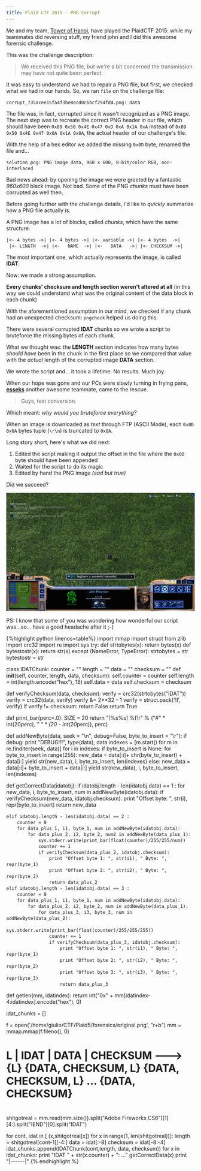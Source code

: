 ```yaml
---
title: Plaid CTF 2015 - PNG Corrupt
---
```


Me and my team, [Tower of Hanoi](https://www.polictf.it), have played the PlaidCTF 2015: while my teammates did reversing stuff, my friend john and I did this awesome forensic challenge.







This was the challenge description:

> We received this PNG file, but we're a bit concerned the transmission may have not quite been perfect.

It was easy to understand we had to repair a PNG file, but first, we checked what we had in our hands. So, we ran `file` on the challenge file:

    corrupt_735acee15fa4f3be8ecd0c6bcf294fd4.png: data

The file was, in fact, corrupted since it wasn't recognized as a PNG image. The next step was to recreate the correct PNG header in our file, which should have been 
`0x89 0x50 0x4E 0x47 0xD 0xA 0x1A 0xA` instead of `0x89 0x50 0x4E 0x47 0x0A 0x1A 0x0A`, the actual header of our challenge's file.

With the help of a hex editor we added the missing `0x0D` byte, renamed the file and...

    solution.png: PNG image data, 960 x 600, 8-bit/color RGB, non-interlaced

Bad news ahead: by opening the image we were greeted by a fantastic *960x600* black image. Not bad. Some of the PNG *chunks* must have been corrupted as well then.

Before going further with the challenge details, I'd like to *quickly* summarize how a PNG file actually is.

A PNG image has a lot of blocks, called *chunks*, which have the same structure: 

    |<- 4 bytes ->| |<- 4 bytes ->| |<- variable ->| |<- 4 bytes  ->|
     |<- LENGTH  ->| |<-   NAME  ->| |<-   DATA   ->| |<- CHECKSUM ->|

The most important one, which actually represents the image, is called **IDAT**.

Now: we made a strong assumption.

**Every chunks' checksum and length section weren't altered at all** (in this way we could understand what was the original content of the data block in each chunk)

With the aforementioned assumption in our mind, we checked if any chunk had an unexpected checksum: `pngcheck` helped us doing this.

There were several corrupted **IDAT** chunks so we wrote a script to bruteforce the missing bytes of each chunk.

What we thought was: the **LENGTH** section indicates how many bytes *should have* been in the chunk in the first place so we compared that value with the *actual* length of the corrupted image **DATA** section.

We wrote the script and... it took a lifetime. No results. Much joy.

When our hope was gone and our PCs were slowly turning in frying pans, [**esseks**](https://github.com/esseks) another awesome teammate, came to the rescue.

> Guys, text conversion.

Which meant: *why would you bruteforce everything?*

When an image is downloaded as *text* through FTP (ASCII Mode), each `0x0D 0x0A` bytes tuple (`\r\n`) is truncated to `0x0A`.

Long story short, here's what we did next:

1. Edited the script making it output the offset in the file where the `0x0D` byte should have been appended
2. Waited for the script to do its magic
3. Edited by hand the PNG image *(sad but true)*

Did we succeed?

![Final Solution](/img/pngcorrupt.png)

PS: I know that some of you was wondering how wonderful our script was...so... have a good headache after it ;-)

{%highlight python linenos=table%}
import mmap
import struct
from zlib import crc32
import re
import sys
try:
    def strtobytes(x): return bytes(x)
    def bytestostr(x): return str(x)
except (NameError, TypeError):
    strtobytes = str
    bytestostr = str

class IDATChunk:
    counter = ""
    length = ""
    data = ""
    checksum = ""
    def __init__(self, counter, length, data, checksum):
        self.counter = counter
        self.length = int(length.encode("hex"), 16)
        self.data = data
        self.checksum = checksum

def verifyChecksum(data, checksum):
    verify = crc32(strtobytes("IDAT"))
    verify = crc32(data, verify)
    verify &= 2**32 - 1
    verify = struct.pack('!I', verify)
    if verify != checksum:
        return False
    return True


def print_bar(perc=.0):
    SIZE = 20
    return "[%s%s] %f\r" % ("#" * int(20*perc), " " * (20 - int(20*perc)), perc)


def addNewByte(data, seek = "\n", debug=False, byte_to_insert = "\r"):
    if debug:
        print "DEBUG!!!", type(data), data
    indexes = [m.start() for m in re.finditer(seek, data)]
    for i in indexes:
        if byte_to_insert is None:
            for byte_to_insert in range(255):
                new_data = data[:i]+ chr(byte_to_insert) + data[i:]
                yield str(new_data), i, byte_to_insert, len(indexes)
        else:
            new_data = data[:i]+ byte_to_insert + data[i:]
            yield str(new_data), i, byte_to_insert, len(indexes)



def getCorrectData(idatobj):
    if idatobj.length - len(idatobj.data) == 1 :
        for new_data, i, byte_to_insert, num in addNewByte(idatobj.data):
            if verifyChecksum(new_data, idatobj.checksum):
                print "Offset byte: ", str(i), repr(byte_to_insert)
                return new_data

    elif idatobj.length - len(idatobj.data) == 2 :
        counter = 0
        for data_plus_1, i1, byte_1, num in addNewByte(idatobj.data):
            for data_plus_2, i2, byte_2, num2 in addNewByte(data_plus_1):
                sys.stderr.write(print_bar(float(counter)/255/255/num))
                counter += 1
                if verifyChecksum(data_plus_2, idatobj.checksum):
                    print "Offset byte 1: ", str(i1), " Byte: ", repr(byte_1)
                    print "Offset byte 2: ", str(i2), " Byte: ", repr(byte_2)
                    return data_plus_2
    elif idatobj.length - len(idatobj.data) == 3 :
        counter = 0
        for data_plus_1, i1, byte_1, num in addNewByte(idatobj.data):
            for data_plus_2, i2, byte_2, num in addNewByte(data_plus_1):
                for data_plus_3, i3, byte_3, num in addNewByte(data_plus_2):
                    sys.stderr.write(print_bar(float(counter)/255/255/255))
                    counter += 1
                    if verifyChecksum(data_plus_3, idatobj.checksum):
                        print "Offset byte 1: ", str(i1), " Byte: ", repr(byte_1)
                        print "Offset byte 2: ", str(i2), " Byte: ", repr(byte_2)
                        print "Offset byte 3: ", str(i3), " Byte: ", repr(byte_3)
                        return data_plus_3
def getlen(mm, idatindex):
    return int("0x" + mm[idatindex-4:idatindex].encode("hex"), 0)

idat_chunks = []

f = open('/home/giulio/CTF/Plaid5/forensics/original.png', "r+b")
mm = mmap.mmap(f.fileno(), 0)
#
# L | IDAT | DATA | CHECKSUM ---> {L} {DATA, CHECKSUM, L} {DATA, CHECKSUM, L} ... {DATA, CHECKSUM}
#
shitgotreal = mm.read(mm.size()).split("Adobe Fireworks CS6")[1][4:].split("IEND")[0].split("IDAT")

for cont, idat in [ (x,shitgotreal[x])  for x in range(1, len(shitgotreal))]:
    length = shitgotreal[cont-1][-4:]
    data = idat[:-8]
    checksum = idat[-8:-4]
    idat_chunks.append(IDATChunk(cont,length, data, checksum))
for x in idat_chunks:
    print "IDAT " + str(x.counter) + ": ..."
    getCorrectData(x)
    print "|------|"
{% endhighlight %}
